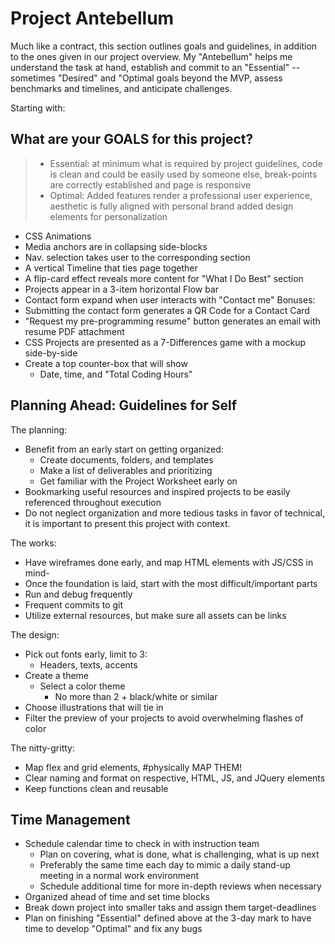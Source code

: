 # Project Antebellum

Much like a contract, this section outlines goals and guidelines, in addition to the ones given in our project overview. My "Antebellum" helps me understand the task at hand, establish and commit to an "Essential" -- sometimes "Desired" and "Optimal goals beyond the MVP, assess benchmarks and timelines, and anticipate challenges.


Starting with:
## What are your GOALS for this project?

>   - Essential: at minimum what is required by project guidelines, 
>        code is clean and could be easily used by someone else,
>       break-points are correctly established and page is responsive
>    - Optimal: Added features render a professional user experience,
>       aesthetic is fully aligned with personal brand
>       added design elements for personalization


- CSS Animations
- Media anchors are in collapsing side-blocks
- Nav. selection takes user to the corresponding section
- A vertical Timeline that ties page together
- A flip-card effect reveals more content for "What I Do Best" section
- Projects appear in a 3-item horizontal Flow bar
- Contact form expand when user interacts with "Contact me"
Bonuses:
- Submitting the contact form generates a QR Code for a Contact Card
- "Request my pre-programming resume" button generates an email with resume PDF attachment
- CSS Projects are presented as a 7-Differences game with a mockup side-by-side
- Create a top counter-box that will show 
    - Date, time, and "Total Coding Hours"


## Planning Ahead: Guidelines for Self

The planning:
- Benefit from an early start on getting organized:
    - Create documents, folders, and templates
    - Make a list of deliverables and prioritizing
    - Get familiar with the Project Worksheet early on
- Bookmarking useful resources and inspired projects to be easily referenced throughout execution  
- Do not neglect organization and more tedious tasks in favor of technical, it is important to present this project with context.

The works:
- Have wireframes done early, and map HTML elements with JS/CSS in mind- 
- Once the foundation is laid, start with the most difficult/important parts
- Run and debug frequently
- Frequent commits to git 
- Utilize external resources, but make sure all assets can be links

The design:
- Pick out fonts early, limit to 3:
    - Headers, texts, accents
- Create a theme
    - Select a color theme
        - No more than 2 + black/white or similar
- Choose illustrations that will tie in
- Filter the preview of your projects to avoid overwhelming flashes of color

The nitty-gritty:
- Map flex and grid elements, #physically MAP THEM!
- Clear naming and format on respective, HTML, JS, and JQuery elements
- Keep functions clean and reusable


## Time Management

- Schedule calendar time to check in with instruction team
    - Plan on covering, what is done, what is challenging, what is up next
    - Preferably the same time each day to mimic a daily stand-up meeting in a normal work environment
    - Schedule additional time for more in-depth reviews when necessary
- Organized ahead of time and set time blocks
- Break down project into smaller taks and assign them target-deadlines
- Plan on finishing "Essential" defined above at the 3-day mark to have time to develop "Optimal" and fix any bugs

